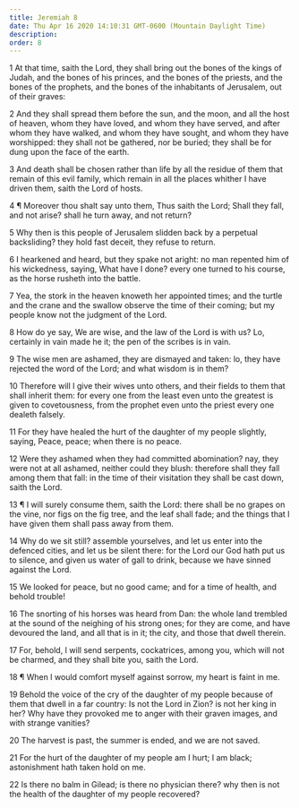 ```yaml
---
title: Jeremiah 8
date: Thu Apr 16 2020 14:10:31 GMT-0600 (Mountain Daylight Time)
description: 
order: 8
---
```


<p>
  1 At that time, saith the Lord, they shall bring out the bones of the kings of
  Judah, and the bones of his princes, and the bones of the priests, and the
  bones of the prophets, and the bones of the inhabitants of Jerusalem, out of
  their graves:
</p>
<p>
  2 And they shall spread them before the sun, and the moon, and all the host of
  heaven, whom they have loved, and whom they have served, and after whom they
  have walked, and whom they have sought, and whom they have worshipped: they
  shall not be gathered, nor be buried; they shall be for dung upon the face of
  the earth.
</p>
<p>
  3 And death shall be chosen rather than life by all the residue of them that
  remain of this evil family, which remain in all the places whither I have
  driven them, saith the Lord of hosts.
</p>
<p>
  4 &#xB6; Moreover thou shalt say unto them, Thus saith the Lord; Shall they
  fall, and not arise? shall he turn away, and not return?
</p>
<p>
  5 Why then is this people of Jerusalem slidden back by a perpetual
  backsliding? they hold fast deceit, they refuse to return.
</p>
<p>
  6 I hearkened and heard, but they spake not aright: no man repented him of his
  wickedness, saying, What have I done? every one turned to his course, as the
  horse rusheth into the battle.
</p>
<p>
  7 Yea, the stork in the heaven knoweth her appointed times; and the turtle and
  the crane and the swallow observe the time of their coming; but my people know
  not the judgment of the Lord.
</p>
<p>
  8 How do ye say, We are wise, and the law of the Lord is with us? Lo,
  certainly in vain made he it; the pen of the scribes is in vain.
</p>
<p>
  9 The wise men are ashamed, they are dismayed and taken: lo, they have
  rejected the word of the Lord; and what wisdom is in them?
</p>
<span></span>
<p>
  10 Therefore will I give their wives unto others, and their fields to them
  that shall inherit them: for every one from the least even unto the greatest
  is given to covetousness, from the prophet even unto the priest every one
  dealeth falsely.
</p>
<p>
  11 For they have healed the hurt of the daughter of my people slightly,
  saying, Peace, peace; when there is no peace.
</p>
<p>
  12 Were they ashamed when they had committed abomination? nay, they were not
  at all ashamed, neither could they blush: therefore shall they fall among them
  that fall: in the time of their visitation they shall be cast down, saith the
  Lord.
</p>
<p>
  13 &#xB6; I will surely consume them, saith the Lord: there shall be no grapes
  on the vine, nor figs on the fig tree, and the leaf shall fade; and the things
  that I have given them shall pass away from them.
</p>
<p>
  14 Why do we sit still? assemble yourselves, and let us enter into the
  defenced cities, and let us be silent there: for the Lord our God hath put us
  to silence, and given us water of gall to drink, because we have sinned
  against the Lord.
</p>
<p>
  15 We looked for peace, but no good came; and for a time of health, and behold
  trouble!
</p>
<p>
  16 The snorting of his horses was heard from Dan: the whole land trembled at
  the sound of the neighing of his strong ones; for they are come, and have
  devoured the land, and all that is in it; the city, and those that dwell
  therein.
</p>
<p>
  17 For, behold, I will send serpents, cockatrices, among you, which will not
  be charmed, and they shall bite you, saith the Lord.
</p>
<p>
  18 &#xB6; When I would comfort myself against sorrow, my heart is faint in me.
</p>
<p>
  19 Behold the voice of the cry of the daughter of my people because of them
  that dwell in a far country: Is not the Lord in Zion? is not her king in her?
  Why have they provoked me to anger with their graven images, and with strange
  vanities?
</p>
<p>20 The harvest is past, the summer is ended, and we are not saved.</p>
<p>
  21 For the hurt of the daughter of my people am I hurt; I am black;
  astonishment hath taken hold on me.
</p>
<p>
  22 Is there no balm in Gilead; is there no physician there? why then is not
  the health of the daughter of my people recovered?
</p>
